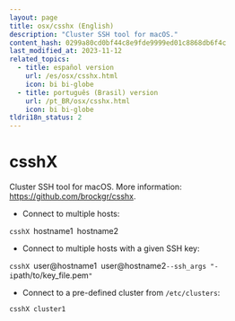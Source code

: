 ```yaml
---
layout: page
title: osx/csshx (English)
description: "Cluster SSH tool for macOS."
content_hash: 0299a80cd0bf44c8e9fde9999ed01c8868db6f4c
last_modified_at: 2023-11-12
related_topics:
  - title: español version
    url: /es/osx/csshx.html
    icon: bi bi-globe
  - title: português (Brasil) version
    url: /pt_BR/osx/csshx.html
    icon: bi bi-globe
tldri18n_status: 2
---
```

# csshX

Cluster SSH tool for macOS.
More information: <https://github.com/brockgr/csshx>.

- Connect to multiple hosts:

`csshX `<span class="tldr-var badge badge-pill bg-dark-lm bg-white-dm text-white-lm text-dark-dm font-weight-bold">hostname1</span>` `<span class="tldr-var badge badge-pill bg-dark-lm bg-white-dm text-white-lm text-dark-dm font-weight-bold">hostname2</span>

- Connect to multiple hosts with a given SSH key:

`csshX `<span class="tldr-var badge badge-pill bg-dark-lm bg-white-dm text-white-lm text-dark-dm font-weight-bold">user@hostname1</span>` `<span class="tldr-var badge badge-pill bg-dark-lm bg-white-dm text-white-lm text-dark-dm font-weight-bold">user@hostname2</span>` --ssh_args "-i `<span class="tldr-var badge badge-pill bg-dark-lm bg-white-dm text-white-lm text-dark-dm font-weight-bold">path/to/key_file.pem</span>`"`

- Connect to a pre-defined cluster from `/etc/clusters`:

`csshX cluster1`
